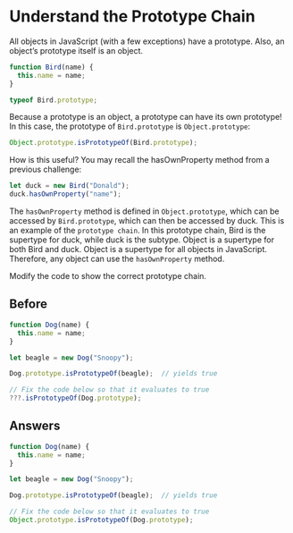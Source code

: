 # Understand the Prototype Chain
All objects in JavaScript (with a few exceptions) have a prototype. Also, an object’s prototype itself is an object.
```javascript
function Bird(name) {
  this.name = name;
}

typeof Bird.prototype;
```
Because a prototype is an object, a prototype can have its own prototype! In this case, the prototype of `Bird.prototype` is `Object.prototype`:
```javascript
Object.prototype.isPrototypeOf(Bird.prototype);
```
How is this useful? You may recall the hasOwnProperty method from a previous challenge:
```javascript
let duck = new Bird("Donald");
duck.hasOwnProperty("name");
```
The `hasOwnProperty` method is defined in `Object.prototype`, which can be accessed by `Bird.prototype`, which can then be accessed by duck. 
This is an example of the `prototype chain`. In this prototype chain, Bird is the supertype for duck, while duck is the subtype. 
Object is a supertype for both Bird and duck. Object is a supertype for all objects in JavaScript. 
Therefore, any object can use the `hasOwnProperty` method.

Modify the code to show the correct prototype chain.

## Before
```javascript
function Dog(name) {
  this.name = name;
}

let beagle = new Dog("Snoopy");

Dog.prototype.isPrototypeOf(beagle);  // yields true

// Fix the code below so that it evaluates to true
???.isPrototypeOf(Dog.prototype);
```

## Answers
```javascript
function Dog(name) {
  this.name = name;
}

let beagle = new Dog("Snoopy");

Dog.prototype.isPrototypeOf(beagle);  // yields true

// Fix the code below so that it evaluates to true
Object.prototype.isPrototypeOf(Dog.prototype);
```
